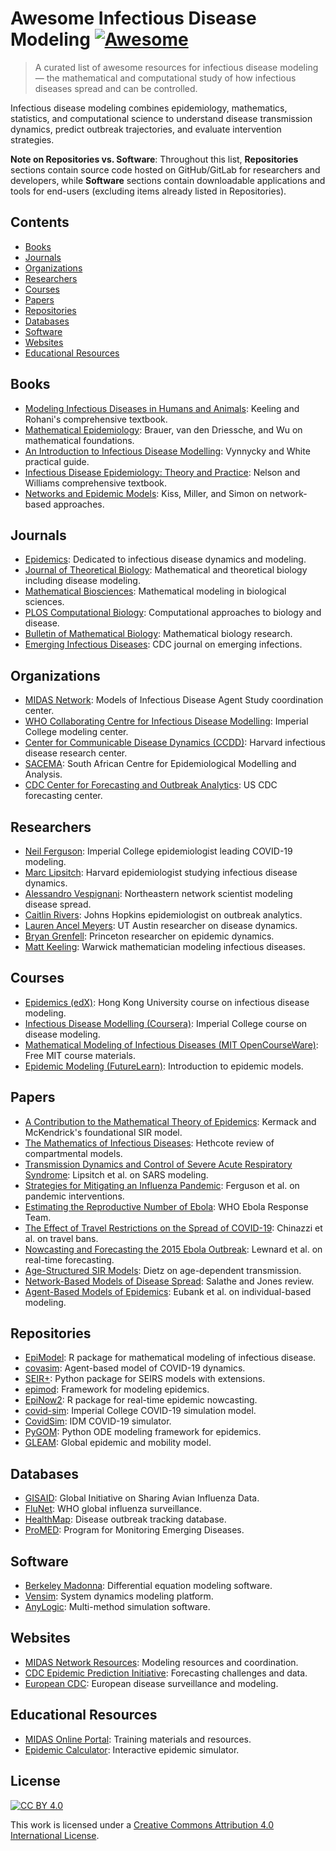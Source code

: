 # Awesome Infectious Disease Modeling [![Awesome](https://awesome.re/badge-flat.svg)](https://awesome.re)

> A curated list of awesome resources for infectious disease modeling — the mathematical and computational study of how infectious diseases spread and can be controlled.

Infectious disease modeling combines epidemiology, mathematics, statistics, and computational science to understand disease transmission dynamics, predict outbreak trajectories, and evaluate intervention strategies.

**Note on Repositories vs. Software**: Throughout this list, **Repositories** sections contain source code hosted on GitHub/GitLab for researchers and developers, while **Software** sections contain downloadable applications and tools for end-users (excluding items already listed in Repositories).

## Contents

- [Books](#books)
- [Journals](#journals)
- [Organizations](#organizations)
- [Researchers](#researchers)
- [Courses](#courses)
- [Papers](#papers)
- [Repositories](#repositories)
- [Databases](#databases)
- [Software](#software)
- [Websites](#websites)
- [Educational Resources](#educational-resources)

## Books

- [Modeling Infectious Diseases in Humans and Animals](https://press.princeton.edu/books/hardcover/9780691116174/modeling-infectious-diseases-in-humans-and-animals): Keeling and Rohani's comprehensive textbook.
- [Mathematical Epidemiology](https://www.springer.com/gp/book/9783540789109): Brauer, van den Driessche, and Wu on mathematical foundations.
- [An Introduction to Infectious Disease Modelling](https://global.oup.com/academic/product/an-introduction-to-infectious-disease-modelling-9780198565765): Vynnycky and White practical guide.
- [Infectious Disease Epidemiology: Theory and Practice](https://www.amazon.com/Infectious-Disease-Epidemiology-Theory-Practice/dp/1449683797): Nelson and Williams comprehensive textbook.
- [Networks and Epidemic Models](https://academic.oup.com/book/27755): Kiss, Miller, and Simon on network-based approaches.

## Journals

- [Epidemics](https://www.journals.elsevier.com/epidemics): Dedicated to infectious disease dynamics and modeling.
- [Journal of Theoretical Biology](https://www.journals.elsevier.com/journal-of-theoretical-biology): Mathematical and theoretical biology including disease modeling.
- [Mathematical Biosciences](https://www.journals.elsevier.com/mathematical-biosciences): Mathematical modeling in biological sciences.
- [PLOS Computational Biology](https://journals.plos.org/ploscompbiol/): Computational approaches to biology and disease.
- [Bulletin of Mathematical Biology](https://www.springer.com/journal/11538): Mathematical biology research.
- [Emerging Infectious Diseases](https://wwwnc.cdc.gov/eid/): CDC journal on emerging infections.

## Organizations

- [MIDAS Network](https://midasnetwork.us/): Models of Infectious Disease Agent Study coordination center.
- [WHO Collaborating Centre for Infectious Disease Modelling](https://www.imperial.ac.uk/mrc-global-infectious-disease-analysis/): Imperial College modeling center.
- [Center for Communicable Disease Dynamics (CCDD)](https://ccdd.hsph.harvard.edu/): Harvard infectious disease research center.
- [SACEMA](https://www.sacema.org/): South African Centre for Epidemiological Modelling and Analysis.
- [CDC Center for Forecasting and Outbreak Analytics](https://www.cdc.gov/forecast-outbreak-analytics/): US CDC forecasting center.

## Researchers

- [Neil Ferguson](https://www.imperial.ac.uk/people/neil.ferguson): Imperial College epidemiologist leading COVID-19 modeling.
- [Marc Lipsitch](https://www.hsph.harvard.edu/marc-lipsitch/): Harvard epidemiologist studying infectious disease dynamics.
- [Alessandro Vespignani](https://www.networkscienceinstitute.org/people/alessandro-vespignani): Northeastern network scientist modeling disease spread.
- [Caitlin Rivers](https://www.jhsph.edu/faculty/directory/profile/4685/caitlin-rivers): Johns Hopkins epidemiologist on outbreak analytics.
- [Lauren Ancel Meyers](https://www.bio.utexas.edu/research/meyers/): UT Austin researcher on disease dynamics.
- [Bryan Grenfell](https://eeb.princeton.edu/people/bryan-grenfell): Princeton researcher on epidemic dynamics.
- [Matt Keeling](https://warwick.ac.uk/fac/sci/mathsys/people/keeling/): Warwick mathematician modeling infectious diseases.

## Courses

- [Epidemics (edX)](https://www.edx.org/): Hong Kong University course on infectious disease modeling.
- [Infectious Disease Modelling (Coursera)](https://www.coursera.org/): Imperial College course on disease modeling.
- [Mathematical Modeling of Infectious Diseases (MIT OpenCourseWare)](https://ocw.mit.edu/): Free MIT course materials.
- [Epidemic Modeling (FutureLearn)](https://www.futurelearn.com/): Introduction to epidemic models.

## Papers

- [A Contribution to the Mathematical Theory of Epidemics](https://royalsocietypublishing.org/doi/10.1098/rspa.1927.0118): Kermack and McKendrick's foundational SIR model.
- [The Mathematics of Infectious Diseases](https://epubs.siam.org/doi/10.1137/S0036144500371907): Hethcote review of compartmental models.
- [Transmission Dynamics and Control of Severe Acute Respiratory Syndrome](https://science.sciencemag.org/content/300/5627/1966): Lipsitch et al. on SARS modeling.
- [Strategies for Mitigating an Influenza Pandemic](https://www.nature.com/articles/nature04795): Ferguson et al. on pandemic interventions.
- [Estimating the Reproductive Number of Ebola](https://www.thelancet.com/journals/lancet/article/PIIS0140-6736(14)61689-6/fulltext): WHO Ebola Response Team.
- [The Effect of Travel Restrictions on the Spread of COVID-19](https://science.sciencemag.org/content/368/6489/395): Chinazzi et al. on travel bans.
- [Nowcasting and Forecasting the 2015 Ebola Outbreak](https://journals.plos.org/ploscurrents/article?id=10.1371/currents.outbreaks.2f837d7893c8d4e8ed29b1fbdea2ae93): Lewnard et al. on real-time forecasting.
- [Age-Structured SIR Models](https://link.springer.com/article/10.1007/BF00178324): Dietz on age-dependent transmission.
- [Network-Based Models of Disease Spread](https://journals.plos.org/ploscompbiol/article?id=10.1371/journal.pcbi.1000466): Salathe and Jones review.
- [Agent-Based Models of Epidemics](https://www.pnas.org/content/101/42/15124): Eubank et al. on individual-based modeling.

## Repositories

- [EpiModel](https://github.com/statnet/EpiModel): R package for mathematical modeling of infectious disease.
- [covasim](https://github.com/InstituteforDiseaseModeling/covasim): Agent-based model of COVID-19 dynamics.
- [SEIR+](https://github.com/ryansmcgee/seirsplus): Python package for SEIRS models with extensions.
- [epimod](https://github.com/qBioTurin/epimod): Framework for modeling epidemics.
- [EpiNow2](https://github.com/epiforecasts/EpiNow2): R package for real-time epidemic nowcasting.
- [covid-sim](https://github.com/mrc-ide/covid-sim): Imperial College COVID-19 simulation model.
- [CovidSim](https://github.com/InstituteforDiseaseModeling/covasim): IDM COVID-19 simulator.
- [PyGOM](https://github.com/PublicHealthEngland/pygom): Python ODE modeling framework for epidemics.
- [GLEAM](https://github.com/gleamviz/gleam): Global epidemic and mobility model.

## Databases

- [GISAID](https://www.gisaid.org/): Global Initiative on Sharing Avian Influenza Data.
- [FluNet](https://www.who.int/tools/flunet): WHO global influenza surveillance.
- [HealthMap](https://www.healthmap.org/): Disease outbreak tracking database.
- [ProMED](https://promedmail.org/): Program for Monitoring Emerging Diseases.

## Software

- [Berkeley Madonna](https://www.berkeley-madonna.com/): Differential equation modeling software.
- [Vensim](https://vensim.com/): System dynamics modeling platform.
- [AnyLogic](https://www.anylogic.com/): Multi-method simulation software.

## Websites

- [MIDAS Network Resources](https://midasnetwork.us/): Modeling resources and coordination.
- [CDC Epidemic Prediction Initiative](https://www.cdc.gov/flu/weekly/flusight/): Forecasting challenges and data.
- [European CDC](https://www.ecdc.europa.eu/): European disease surveillance and modeling.

## Educational Resources

- [MIDAS Online Portal](https://midasnetwork.us/): Training materials and resources.
- [Epidemic Calculator](http://gabgoh.github.io/COVID/index.html): Interactive epidemic simulator.

## License

[![CC BY 4.0](https://i.creativecommons.org/l/by/4.0/88x31.png)](https://creativecommons.org/licenses/by/4.0/)

This work is licensed under a [Creative Commons Attribution 4.0 International License](https://creativecommons.org/licenses/by/4.0/).
